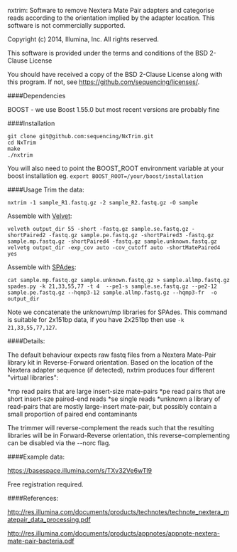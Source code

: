 nxtrim: Software to remove Nextera Mate Pair adapters and categorise reads according to the orientation implied by the adapter location.  This software is not commercially supported.

Copyright (c) 2014, Illumina, Inc. All rights reserved.

This software is provided under the terms and conditions of the BSD 2-Clause License

You should have received a copy of the BSD 2-Clause License along with this program. If not, see https://github.com/sequencing/licenses/.

####Dependencies

BOOST - we use Boost 1.55.0 but most recent versions are probably fine

####Installation
```
git clone git@github.com:sequencing/NxTrim.git
cd NxTrim
make
./nxtrim
```

You will also need to point the BOOST_ROOT environment variable at your boost installation eg.
``
export BOOST_ROOT=/your/boost/installation
``

####Usage
Trim the data:
```
nxtrim -1 sample_R1.fastq.gz -2 sample_R2.fastq.gz -O sample 
```

Assemble with [Velvet](https://www.ebi.ac.uk/~zerbino/velvet/):
```
velveth output_dir 55 -short -fastq.gz sample.se.fastq.gz -shortPaired2 -fastq.gz sample.pe.fastq.gz -shortPaired3 -fastq.gz sample.mp.fastq.gz -shortPaired4 -fastq.gz sample.unknown.fastq.gz
velvetg output_dir -exp_cov auto -cov_cutoff auto -shortMatePaired4 yes
```

Assemble with [SPAdes](http://bioinf.spbau.ru/spades):
```
cat sample.mp.fastq.gz sample.unknown.fastq.gz > sample.allmp.fastq.gz
spades.py -k 21,33,55,77 -t 4  --pe1-s sample.se.fastq.gz --pe2-12 sample.pe.fastq.gz --hqmp3-12 sample.allmp.fastq.gz --hqmp3-fr  -o output_dir
```
Note we concatenate the unknown/mp libraries for SPAdes.  This command is suitable for 2x151bp data, if you have 2x251bp then use `-k 21,33,55,77,127`.  

####Details:

The default behaviour expects raw fastq files from a Nextera Mate-Pair library kit in Reverse-Forward orientation.  Based on the location of the Nextera adapter sequence (if detected), nxtrim produces four different "virtual libraries":

*mp read pairs that are large insert-size mate-pairs
*pe read pairs that are short insert-sze paired-end reads
*se single reads 
*unknown a library of read-pairs that are mostly large-insert mate-pair, but possibly contain a small proportion of paired end contaminants

The trimmer will reverse-complement the reads such that the resulting libraries will be in Forward-Reverse orientation, this reverse-complementing can be disabled via the --norc flag.

####Example data:

https://basespace.illumina.com/s/TXv32Ve6wTl9

Free registration required.

####References:

http://res.illumina.com/documents/products/technotes/technote_nextera_matepair_data_processing.pdf

http://res.illumina.com/documents/products/appnotes/appnote-nextera-mate-pair-bacteria.pdf
